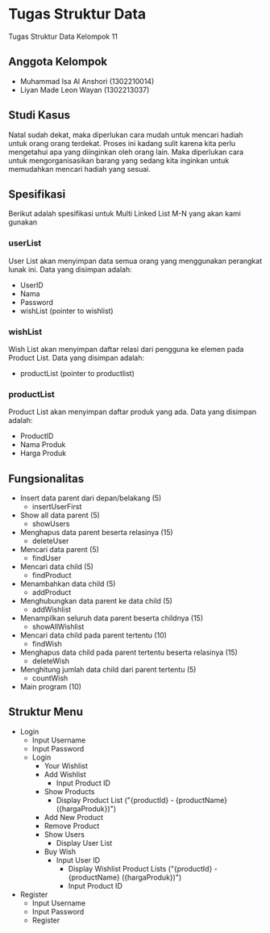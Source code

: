 # Tugas Struktur Data
Tugas Struktur Data Kelompok 11

## Anggota Kelompok
- Muhammad Isa Al Anshori (1302210014)
- Liyan Made Leon Wayan (1302213037)

## Studi Kasus
Natal sudah dekat, maka diperlukan cara mudah untuk mencari hadiah untuk orang orang terdekat. Proses ini kadang sulit karena kita perlu mengetahui apa yang diinginkan oleh orang lain. Maka diperlukan cara untuk mengorganisasikan barang yang sedang kita inginkan untuk memudahkan mencari hadiah yang sesuai.

## Spesifikasi
Berikut adalah spesifikasi untuk Multi Linked List M-N yang akan kami gunakan

### userList
User List akan menyimpan data semua orang yang menggunakan perangkat lunak ini. Data yang disimpan adalah:
- UserID
- Nama
- Password
- wishList (pointer to wishlist)

### wishList
Wish List akan menyimpan daftar relasi dari pengguna ke elemen pada Product List. Data yang disimpan adalah:
- productList (pointer to productlist)

### productList
Product List akan menyimpan daftar produk yang ada. Data yang disimpan adalah:
- ProductID
- Nama Produk
- Harga Produk  

## Fungsionalitas
- Insert data parent dari depan/belakang (5)
  - insertUserFirst
- Show all data parent (5)
  - showUsers
- Menghapus data parent beserta relasinya (15)
  - deleteUser
- Mencari data parent (5)
  - findUser
- Mencari data child (5)
  - findProduct
- Menambahkan data child (5)
  - addProduct
- Menghubungkan data parent ke data child (5)
  - addWishlist
- Menampilkan seluruh data parent beserta childnya (15)
  - showAllWishlist
- Mencari data child pada parent tertentu (10)
  - findWish
- Menghapus data child pada parent tertentu beserta relasinya (15)
  - deleteWish
- Menghitung jumlah data child dari parent tertentu (5)
  - countWish
- Main program (10)

## Struktur Menu
- Login
  - Input Username
  - Input Password
  - Login
    - Your Wishlist
    - Add Wishlist
      - Input Product ID
    - Show Products
      - Display Product List ("{productId} - {productName} ({hargaProduk})")
    - Add New Product
    - Remove Product
    - Show Users
      - Display User List
    - Buy Wish
      - Input User ID
        - Display Wishlist Product Lists ("{productId} - {productName} ({hargaProduk})")
        - Input Product ID
- Register
  - Input Username
  - Input Password
  - Register
